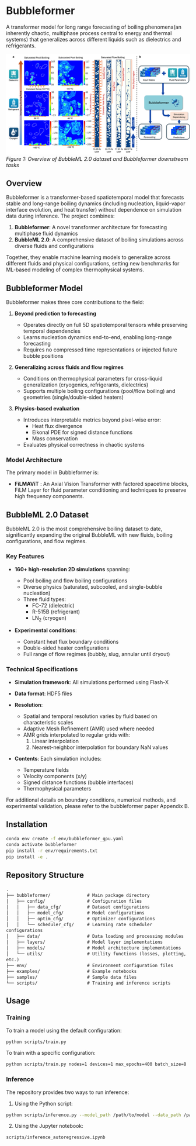 # Bubbleformer


A transformer model for long range forecasting of boiling phenomena(an inherently chaotic, multiphase process central to energy and thermal systems) that generalizes across different liquids such as dielectrics and refrigerants.

![Bubbleformer Overview](media/paper_overview.png)
*Figure 1: Overview of BubbleML 2.0 dataset and Bubbleformer downstream tasks*

## Overview


Bubbleformer is a transformer-based spatiotemporal model that forecasts stable and long-range boiling dynamics (including nucleation, liquid-vapor interface evolution, and heat transfer) without dependence on simulation data during inference. The project combines:


1. **Bubbleformer**: A novel transformer architecture for forecasting multiphase fluid dynamics
2. **BubbleML 2.0**: A comprehensive dataset of boiling simulations across diverse fluids and configurations

Together, they enable machine learning models to generalize across different fluids and physical configurations, setting new benchmarks for ML-based modeling of complex thermophysical systems.

## Bubbleformer Model

Bubbleformer makes three core contributions to the field:

1. **Beyond prediction to forecasting**
   - Operates directly on full 5D spatiotemporal tensors while preserving temporal dependencies
   - Learns nucleation dynamics end-to-end, enabling long-range forecasting
   - Requires no compressed time representations or injected future bubble positions

2. **Generalizing across fluids and flow regimes**
   - Conditions on thermophysical parameters for cross-liquid generalization (cryogenics, refrigerants, dielectrics)
   - Supports multiple boiling configurations (pool/flow boiling) and geometries (single/double-sided heaters)

3. **Physics-based evaluation**
   - Introduces interpretable metrics beyond pixel-wise error:
     - Heat flux divergence
     - Eikonal PDE for signed distance functions
     - Mass conservation
   - Evaluates physical correctness in chaotic systems

### Model Architecture

The primary model in Bubbleformer is:

- **FiLMAViT** : An Axial Vision Transformer with factored spacetime blocks, FiLM Layer for fluid parameter conditioning and techniques to preserve high frequency components.

## BubbleML 2.0 Dataset

BubbleML 2.0 is the most comprehensive boiling dataset to date, significantly expanding the original BubbleML with new fluids, boiling configurations, and flow regimes.

### Key Features

- **160+ high-resolution 2D simulations** spanning:
  - Pool boiling and flow boiling configurations
  - Diverse physics (saturated, subcooled, and single-bubble nucleation)
  - Three fluid types:
    - FC-72 (dielectric)
    - R-515B (refrigerant)
    - LN$_2$ (cryogen)

- **Experimental conditions**:
  - Constant heat flux boundary conditions
  - Double-sided heater configurations
  - Full range of flow regimes (bubbly, slug, annular until dryout)

### Technical Specifications

- **Simulation framework**: All simulations performed using Flash-X
- **Data format**: HDF5 files
- **Resolution**:
  - Spatial and temporal resolution varies by fluid based on characteristic scales
  - Adaptive Mesh Refinement (AMR) used where needed
  - AMR grids interpolated to regular grids with:
    1. Linear interpolation
    2. Nearest-neighbor interpolation for boundary NaN values

- **Contents**: Each simulation includes:
  - Temperature fields
  - Velocity components (x/y)
  - Signed distance functions (bubble interfaces)
  - Thermophysical parameters

For additional details on boundary conditions, numerical methods, and experimental validation, please refer to the bubbleformer paper Appendix B.

## Installation

```bash
conda env create -f env/bubbleformer_gpu.yaml
conda activate bubbleformer
pip install -r env/requirements.txt
pip install -e .
```

## Repository Structure

```
.
├── bubbleformer/              # Main package directory
│   ├── config/                # Configuration files
│   │   ├── data_cfg/          # Dataset configurations
│   │   ├── model_cfg/         # Model configurations
│   │   ├── optim_cfg/         # Optimizer configurations
│   │   └── scheduler_cfg/     # Learning rate scheduler configurations
│   ├── data/                  # Data loading and processing modules
│   ├── layers/                # Model layer implementations
│   ├── models/                # Model architecture implementations
│   └── utils/                 # Utility functions (losses, plotting, etc.)
├── env/                       # Environment configuration files
├── examples/                  # Example notebooks
├── samples/                   # Sample data files
└── scripts/                   # Training and inference scripts
```

## Usage

### Training

To train a model using the default configuration:

```bash
python scripts/train.py
```

To train with a specific configuration:

```bash
python scripts/train.py nodes=1 devices=1 max_epochs=400 batch_size=8
```

### Inference

The repository provides two ways to run inference:

1. Using the Python script:
```bash
python scripts/inference.py --model_path /path/to/model --data_path /path/to/data
```

2. Using the Jupyter notebook:
```bash
scripts/inference_autoregressive.ipynb
```